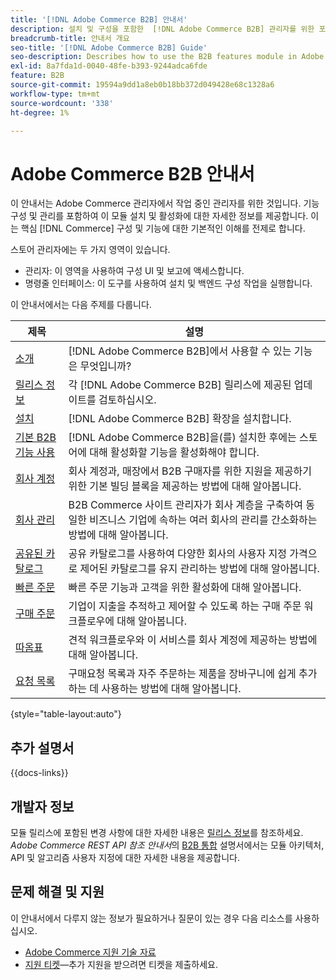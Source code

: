 ```yaml
---
title: '[!DNL Adobe Commerce B2B] 안내서'
description: 설치 및 구성을 포함한  [!DNL Adobe Commerce B2B] 관리자를 위한 포괄적인 정보입니다.
breadcrumb-title: 안내서 개요
seo-title: '[!DNL Adobe Commerce B2B] Guide'
seo-description: Describes how to use the B2B features module in Adobe Commerce.
exl-id: 8a7fda1d-0040-48fe-b393-9244adca6fde
feature: B2B
source-git-commit: 19594a9dd1a8eb0b18bb372d049428e68c1328a6
workflow-type: tm+mt
source-wordcount: '338'
ht-degree: 1%

---
```


# Adobe Commerce B2B 안내서

이 안내서는 Adobe Commerce 관리자에서 작업 중인 관리자를 위한 것입니다. 기능 구성 및 관리를 포함하여 이 모듈 설치 및 활성화에 대한 자세한 정보를 제공합니다. 이는 핵심 [!DNL Commerce] 구성 및 기능에 대한 기본적인 이해를 전제로 합니다.

스토어 관리자에는 두 가지 영역이 있습니다.

- 관리자: 이 영역을 사용하여 구성 UI 및 보고에 액세스합니다.
- 명령줄 인터페이스: 이 도구를 사용하여 설치 및 백엔드 구성 작업을 실행합니다.

이 안내서에서는 다음 주제를 다룹니다.

| 제목 | 설명 |
| ------- | ----------- |
| [소개](introduction.md) | [!DNL Adobe Commerce B2B]에서 사용할 수 있는 기능은 무엇입니까? |
| [릴리스 정보](release-notes.md) | 각 [!DNL Adobe Commerce B2B] 릴리스에 제공된 업데이트를 검토하십시오. |
| [설치](install.md) | [!DNL Adobe Commerce B2B] 확장을 설치합니다. |
| [기본 B2B 기능 사용](enable-basic-features.md) | [!DNL Adobe Commerce B2B]을(를) 설치한 후에는 스토어에 대해 활성화할 기능을 활성화해야 합니다. |
| [회사 계정](account-companies.md) | 회사 계정과, 매장에서 B2B 구매자를 위한 지원을 제공하기 위한 기본 빌딩 블록을 제공하는 방법에 대해 알아봅니다. |
| [회사 관리](manage-companies.md) | B2B Commerce 사이트 관리자가 회사 계층을 구축하여 동일한 비즈니스 기업에 속하는 여러 회사의 관리를 간소화하는 방법에 대해 알아봅니다. |
| [공유된 카탈로그](catalog-shared.md) | 공유 카탈로그를 사용하여 다양한 회사의 사용자 지정 가격으로 제어된 카탈로그를 유지 관리하는 방법에 대해 알아봅니다. |
| [빠른 주문](quick-order.md) | 빠른 주문 기능과 고객을 위한 활성화에 대해 알아봅니다. |
| [구매 주문](purchase-order-flow.md) | 기업이 지출을 추적하고 제어할 수 있도록 하는 구매 주문 워크플로우에 대해 알아봅니다. |
| [따옴표](quotes.md) | 견적 워크플로우와 이 서비스를 회사 계정에 제공하는 방법에 대해 알아봅니다. |
| [요청 목록](requisition-lists.md) | 구매요청 목록과 자주 주문하는 제품을 장바구니에 쉽게 추가하는 데 사용하는 방법에 대해 알아봅니다. |

{style="table-layout:auto"}

## 추가 설명서

{{docs-links}}

## 개발자 정보

모듈 릴리스에 포함된 변경 사항에 대한 자세한 내용은 [릴리스 정보](release-notes.md)를 참조하세요. _Adobe Commerce REST API 참조 안내서_&#x200B;의 [B2B 통합](https://developer.adobe.com/commerce/webapi/rest/b2b/) 설명서에서는 모듈 아키텍처, API 및 알고리즘 사용자 지정에 대한 자세한 내용을 제공합니다.

## 문제 해결 및 지원

이 안내서에서 다루지 않는 정보가 필요하거나 질문이 있는 경우 다음 리소스를 사용하십시오.

- [Adobe Commerce 지원 기술 자료](https://experienceleague.adobe.com/docs/commerce-knowledge-base/kb/overview.html)
- [지원 티켓](https://experienceleague.adobe.com/docs/commerce-knowledge-base/kb/help-center-guide/magento-help-center-user-guide.html#submit-ticket)—추가 지원을 받으려면 티켓을 제출하세요.
